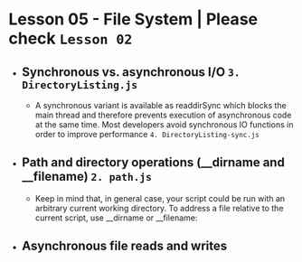 # Lesson 05 - File System | Please check `Lesson 02`
- ## Synchronous vs. asynchronous I/O `3. DirectoryListing.js`
    - A synchronous variant is available as readdirSync which blocks the main thread and therefore prevents execution of asynchronous code at the same time. Most developers avoid synchronous IO functions in order to improve performance `4. DirectoryListing-sync.js`
- ## Path and directory operations (__dirname and __filename) `2. path.js`
    - Keep in mind that, in general case, your script could be run with an arbitrary current working directory. To address a file relative to the current script, use __dirname or __filename:
- ## Asynchronous file reads and writes